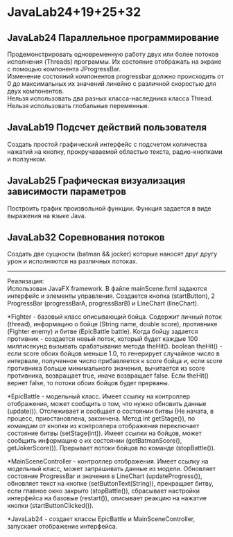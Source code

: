 # JavaLab24+19+25+32

JavaLab24
Параллельное программирование
-----

Продемонстрировать одновременную работу двух или более потоков исполнения (Threads) программы. Их состояние отображать на экране с помощью компонента JProgressBar.   
Изменение состояний компонентов progressbar должно происходить от 0 до максимальных их значений линейно с различной скоростью для двух компонентов.  
Нельзя использовать два разных класса-наследника класса Thread.   
Нельзя использовать глобальные переменные.   

JavaLab19
Подсчет действий пользователя
-----

Создать простой графический интерфейс с подсчетом количества нажатий на кнопку, прокручаваемой областью текста, радио-кнопками и ползунком.  


JavaLab25
Графическая визуализация зависимости параметров
-----

Построить график произвольной функции. Функция задается в виде выражения на языке Java.  


JavaLab32
Соревнования потоков
------

Создать две сущности (batman && jocker)  которые наносят друг другу урон и исполняются на различных потоках.  

-----
Реализация:  
Использован JavaFX framework. В файле mainScene.fxml задаются интерфейс и элементы управления. Создается кнопка (startButton), 2 ProgressBar (progressBarA, progressBarB) и LineChart (lineChart).  

  *Fighter - базовый класс описывающий бойца. Содержит личный поток (thread), информацию о бойце (String name, double score),  противнике (Fighter enemy) и битве (EpicBattle battle). Когда бойцу задается противник - создается новый поток, который будет каждые 100 миллисекунд вызывать срабатывание метода theHit(). boolean theHit() - если score обоих бойцов меньше 1.0, то генерирует случайное число в интервале, полученное число прибавляется к score бойца и, если score противника больше минимального значения, вычитается из score противника, возвращает true, иначе возвращает false. Если theHit() вернет false, то потоки обоих бойцов будет прерваны.  
  
  *EpicBattle - модельный класс. Имеет ссылку на контроллер отображения, может сообщить о том, что нужно обновить данные (update()). Отслеживает и сообщает о состоянии битвы (Не начата, в процесс, приостановлена, закончена. Метод int getStage()), по командам от кнопки из контроллера отображения переключает состояние битвы (setStage(int)). Имеет ссылки на бойцов, может сообщить информацию о их состоянии (getBatmanScore(), getJokerScore()). Прерывает потоки бойцов по команде (stopBattle()).   
  
  *MainSceneController - контроллер отображения. Имеет ссылку на модельный класс, может запрашивать данные из модели. Обновляет состояние ProgressBar и значения в LineChart (updateProgress()), обновляет текст на кнопке (setButtonText(String)), прекращает битву, если главное окно закрыто (stopBattle()), сбрасывает настройки интерфейса на базовые (restart()), описывает реакцию на нажатие кнопки (startButtonClicked()).  
  
  *JavaLab24 - создает классы EpicBattle и MainSceneController, запускает отображение интерфейса.  
